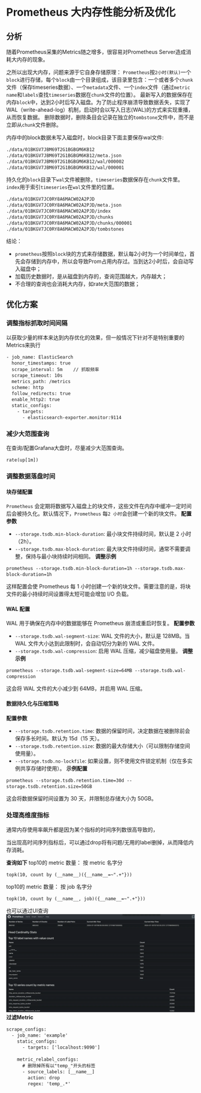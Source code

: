 # Prometheus 大内存性能分析及优化

## 分析
随着Prometheus采集的Metrics随之增多，很容易对Prometheus Server造成消耗大内存的现象。

之所以出现大内存，问题来源于它自身存储原理：
`Prometheus`按`2小时(默认)`一个`block`进行存储，每个`block`由一个目录组成，该目录里包含：一个或者多个`chunk`文件（保存timeseries数据）、一个`metadata`文件、一个`index`文件（通过`metric name`和`labels`查找`timeseries`数据在`chunk`文件的位置）。
最新写入的数据保存在内存`block`中，达到2小时后写入磁盘。为了防止程序崩溃导致数据丢失，实现了WAL（write-ahead-log）机制，启动时会以写入日志(WAL)的方式来实现重播，从而恢复数据。
删除数据时，删除条目会记录在独立的`tombstone`文件中，而不是立即从`chunk`文件删除。

内存中的block数据未写入磁盘时，block目录下面主要保存wal文件:
``` 
./data/01BKGV7JBM69T2G1BGBGM6KB12
./data/01BKGV7JBM69T2G1BGBGM6KB12/meta.json
./data/01BKGV7JBM69T2G1BGBGM6KB12/wal/000002
./data/01BKGV7JBM69T2G1BGBGM6KB12/wal/000001
```
持久化的`block`目录下`wal`文件被删除，`timeseries`数据保存在`chunk`文件里。`index`用于索引`timeseries`在`wal`文件里的位置。
``` 
./data/01BKGV7JC0RY8A6MACW02A2PJD
./data/01BKGV7JC0RY8A6MACW02A2PJD/meta.json
./data/01BKGV7JC0RY8A6MACW02A2PJD/index
./data/01BKGV7JC0RY8A6MACW02A2PJD/chunks
./data/01BKGV7JC0RY8A6MACW02A2PJD/chunks/000001
./data/01BKGV7JC0RY8A6MACW02A2PJD/tombstones
```
结论：
- `prometheus`按照`block`块的方式来存储数据，默认每2小时为一个时间单位，首先会存储到内存中，所以会导致Prom占用内存过。当到达2小时后，会自动写入磁盘中；
- 加载历史数据时，是从磁盘到内存的，查询范围越大，内存越大；
- 不合理的查询也会消耗大内存，如rate大范围的数据；

## 优化方案
### 调整指标抓取时间间隔
以获取少量的样本来达到内存优化的效果，但一般情况下针对不是特别重要的Metrics来执行
``` 
- job_name: ElasticSearch
  honor_timestamps: true
  scrape_interval: 5m	 // 抓取频率
  scrape_timeout: 10s
  metrics_path: /metrics
  scheme: http
  follow_redirects: true
  enable_http2: true
  static_configs:
    - targets:
      - elasticsearch-exporter.monitor:9114
```

### 减少大范围查询
在查询/配置Grafana大盘时，尽量减少大范围查询。
``` 
rate(up[1m])
```

### 调整数据落盘时间
#### 块存储配置
`Prometheus` 会定期将数据写入磁盘上的块文件，这些文件在内存中缓冲一定时间后会被持久化。默认情况下，`Prometheus` 每`2 小时`会创建一个新的块文件。
**配置参数**
- `--storage.tsdb.min-block-duration`: 最小块文件持续时间，默认是 2 小时（2h）。
- `--storage.tsdb.max-block-duration`: 最大块文件持续时间，通常不需要调整，保持与最小块持续时间相同。
**调整示例**
``` 
prometheus --storage.tsdb.min-block-duration=1h --storage.tsdb.max-block-duration=1h
```
这样配置会使 Prometheus 每 1 小时创建一个新的块文件。需要注意的是，将块文件的最小持续时间设置得太短可能会增加 I/O 负载。

#### WAL 配置
WAL 用于确保在内存中的数据能够在 Prometheus 崩溃或重启时恢复。
**配置参数**
- `--storage.tsdb.wal-segment-size`: WAL 文件的大小，默认是 128MB。当 WAL 文件大小达到此限制时，会自动切分为新的 WAL 文件。
- `--storage.tsdb.wal-compression`: 启用 WAL 压缩，减少磁盘使用量。
**调整示例**
``` 
prometheus --storage.tsdb.wal-segment-size=64MB --storage.tsdb.wal-compression
```
这会将 WAL 文件的大小减少到 64MB，并启用 WAL 压缩。

#### 数据持久化与压缩策略
**配置参数**
- `--storage.tsdb.retention.time`: 数据的保留时间，决定数据在被删除前会保存多长时间。默认为 15d（15 天）。
- `--storage.tsdb.retention.size`: 数据的最大存储大小（可以限制存储空间使用量）。
- `--storage.tsdb.no-lockfile`: 如果设置，则不使用文件锁定机制（仅在多实例共享存储时使用）。
**示例配置**
``` 
prometheus --storage.tsdb.retention.time=30d --storage.tsdb.retention.size=50GB
```
这会将数据保留时间设置为 30 天，并限制总存储大小为 50GB。

### 处理高维度指标
通常内存使用率飙升都是因为某个指标的时间序列数很高导致的，

当出现高时间序列指标后，可以通过drop将有问题/无用的label删掉，从而降低内存消耗。

**查询如下**
top10的 metric 数量： 按 metric 名字分
``` 
topk(10, count by (__name__)({__name__=~".+"}))
```
top10的 metric 数量： 按 job 名字分
``` 
topk(10, count by (__name__, job)({__name__=~".+"}))
```
也可以通过UI查询
![img_6.png](img_6.png)
**过滤Metric**
``` 
scrape_configs:
  - job_name: 'example'
    static_configs:
      - targets: ['localhost:9090']

    metric_relabel_configs:
      # 删除掉所有以"temp_"开头的标签
      - source_labels: [__name__]
        action: drop
        regex: 'temp_.*'
```